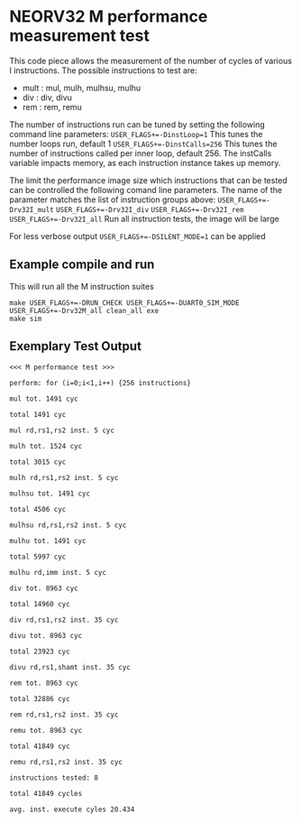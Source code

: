 # NEORV32 M performance measurement test

This code piece allows the measurement of the number of cycles of various I instructions.
The possible instructions to test are:
- mult : mul, mulh, mulhsu, mulhu
- div  : div, divu
- rem  : rem, remu

The number of instructions run can be tuned by setting the following command line parameters:
`USER_FLAGS+=-DinstLoop=1`    This tunes the number loops run, default 1
`USER_FLAGS+=-DinstCalls=256` This tunes the number of instructions called per inner loop, default 256.
The instCalls variable impacts memory, as each instruction instance takes up memory.

The limit the performance image size which instructions that can be tested can be controlled the following comand line parameters. The name of the parameter matches the list of instruction groups above:
`USER_FLAGS+=-Drv32I_mult`
`USER_FLAGS+=-Drv32I_div`
`USER_FLAGS+=-Drv32I_rem`
`USER_FLAGS+=-Drv32I_all` Run all instruction tests, the image will be large

For less verbose output `USER_FLAGS+=-DSILENT_MODE=1` can be applied

## Example compile and run
This will run all the M instruction suites

```
make USER_FLAGS+=-DRUN_CHECK USER_FLAGS+=-DUART0_SIM_MODE USER_FLAGS+=-Drv32M_all clean_all exe
make sim
```

## Exemplary Test Output

```
<<< M performance test >>>

perform: for (i=0;i<1,i++) {256 instructions}

mul tot. 1491 cyc

total 1491 cyc

mul rd,rs1,rs2 inst. 5 cyc

mulh tot. 1524 cyc

total 3015 cyc

mulh rd,rs1,rs2 inst. 5 cyc

mulhsu tot. 1491 cyc

total 4506 cyc

mulhsu rd,rs1,rs2 inst. 5 cyc

mulhu tot. 1491 cyc

total 5997 cyc

mulhu rd,imm inst. 5 cyc

div tot. 8963 cyc

total 14960 cyc

div rd,rs1,rs2 inst. 35 cyc

divu tot. 8963 cyc

total 23923 cyc

divu rd,rs1,shamt inst. 35 cyc

rem tot. 8963 cyc

total 32886 cyc

rem rd,rs1,rs2 inst. 35 cyc

remu tot. 8963 cyc

total 41849 cyc

remu rd,rs1,rs2 inst. 35 cyc

instructions tested: 8

total 41849 cycles

avg. inst. execute cyles 20.434
```
